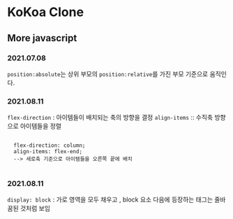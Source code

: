 # KoKoa Clone

## **More javascript**

### 2021.07.08

`position:absolute`는 상위 부모의 `position:relative`를 가진 부모 기준으로 움직인다.

### 2021.08.11

`flex-direction` : 아이템들이 배치되는 축의 방향을 결정 `align-items` :: 수직축 방향으로 아이템들을 정렬

<pre>
<code>
  flex-direction: column;
  align-items: flex-end;
  --> 세로축 기준으로 아이템들을 오른쪽 끝에 배치
</code>
</pre>

### 2021.08.11

`display: block` : 가로 영역을 모두 채우고 , block 요소 다음에 등장하는 태그는 줄바꿈된 것처럼 보임
